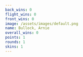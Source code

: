 ```yaml
---
back_wins: 0
flight_wins: 0
front_wins: 0
image: /assets/images/default.png
name: Bullock, Arnie
overall_wins: 0
points: 1
rounds: 1
skins: 1
---
```


